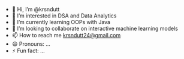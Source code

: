- 👋 Hi, I’m @krsndutt
- 👀 I’m interested in DSA and Data Analytics
- 🌱 I’m currently learning OOPs with Java
- 💞️ I’m looking to collaborate on interactive machine learning models
- 📫 How to reach me krsndutt24@gmail.com
- 😄 Pronouns: ...
- ⚡ Fun fact: ...

<!---
krsndutt/krsndutt is a ✨ special ✨ repository because its `README.md` (this file) appears on your GitHub profile.
You can click the Preview link to take a look at your changes.
--->
